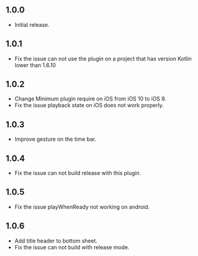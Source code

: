 ## 1.0.0

* Initial release.

## 1.0.1

* Fix the issue can not use the plugin on a project that has version Kotlin lower than 1.6.10

## 1.0.2

* Change Minimum plugin require on iOS from iOS 10 to iOS 9.
* Fix the issue playback state on iOS does not work properly.

## 1.0.3

* Improve gesture on the time bar.

## 1.0.4

* Fix the issue can not build release with this plugin.

## 1.0.5

* Fix the issue playWhenReady not working on android.

## 1.0.6

* Add title header to bottom sheet.
* Fix the issue can not build with release mode.